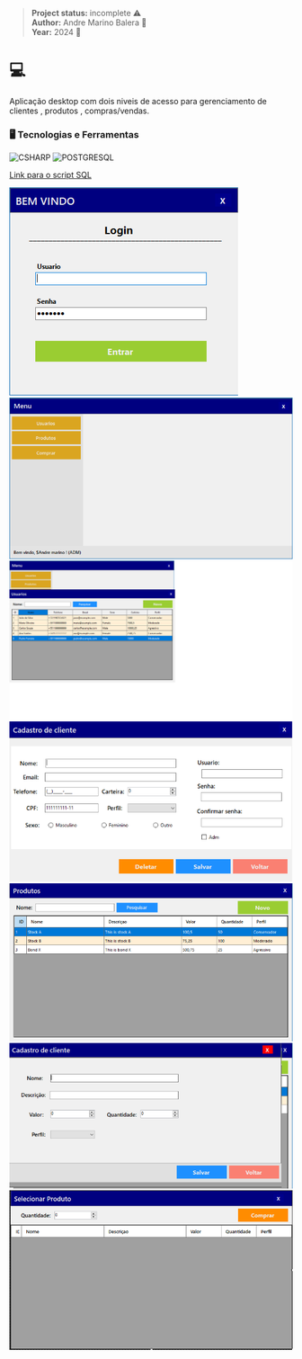 > **Project status:** incomplete :warning: </br>
> **Author:** Andre Marino Balera :busts_in_silhouette: </br>
> **Year:** 2024 :date:

# :computer:


Aplicação desktop com dois niveis de acesso para gerenciamento de clientes , produtos , compras/vendas.

### 🖥️ Tecnologias e Ferramentas 
<p align="left">
<img width="40px" src="https://cdn.jsdelivr.net/gh/devicons/devicon/icons/csharp/csharp-original.svg" title = "CSHARP"/>
<img width="40px" src="https://cdn.jsdelivr.net/gh/devicons/devicon/icons/postgresql/postgresql-original.svg" title = "POSTGRESQL"/>
</p>

[Link para o script SQL](./Script.sql.txt)


![Login](./Login.png)
![Menu](./menu.png)
![Lista de Usuários](./listausuarios.png)
![Cadastro de Usuário](./cadusuario.png)
![Lista de Produtos](./listaprod.png)
![Cadastro de Produtos](./cadprod.png)
![Compra de Produtos](./comprar.png)



